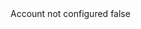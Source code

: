 <?xml version="1.0" encoding="UTF-8"?>
<CustomMetadata xmlns="http://soap.sforce.com/2006/04/metadata">
    <label>Account not configured</label>
    <protected>false</protected>
</CustomMetadata>

